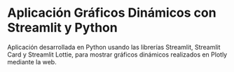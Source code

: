 # Aplicación Gráficos Dinámicos con Streamlit y Python
Aplicación desarrollada en Python usando las librerías Streamlit, Streamlit Card y Streamlit Lottie, para mostrar gráficos dinámicos realizados en Plotly mediante la web.
